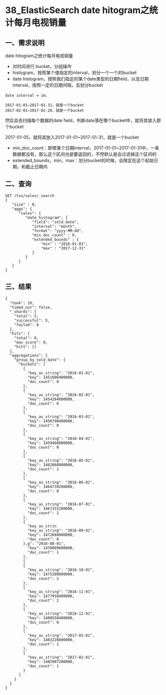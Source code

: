 # 38_ElasticSearch date hitogram之统计每月电视销量

## 一、需求说明

date hitogram之统计每月电视销量

* 对时间进行 bucket，分组操作
* histogram，按照某个值指定的interval，划分一个一个的bucket
* date histogram，按照我们指定的某个date类型的日期field，以及日期interval，按照一定的日期间隔，去划分bucket

```
date interval = 1m，

2017-01-01~2017-01-31，就是一个bucket
2017-02-01~2017-02-28，就是一个bucket
```


然后会去扫描每个数据的date field，判断date落在哪个bucket中，就将其放入那个bucket

2017-01-05，就将其放入2017-01-01~2017-01-31，就是一个bucket

* min_doc_count：即使某个日期interval，2017-01-01~2017-01-31中，一条数据都没有，那么这个区间也是要返回的，不然默认是会过滤掉这个区间的
* extended_bounds，min，max：划分bucket的时候，会限定在这个起始日期，和截止日期内

## 二、查询


```
GET /tvs/sales/_search
{
   "size" : 0,
   "aggs": {
      "sales": {
         "date_histogram": {
            "field": "sold_date",
            "interval": "month", 
            "format": "yyyy-MM-dd",
            "min_doc_count" : 0, 
            "extended_bounds" : { 
                "min" : "2016-01-01",
                "max" : "2017-12-31"
            }
         }
      }
   }
}
```

## 三、结果

```
{
  "took": 16,
  "timed_out": false,
  "_shards": {
    "total": 5,
    "successful": 5,
    "failed": 0
  },
  "hits": {
    "total": 8,
    "max_score": 0,
    "hits": []
  },
  "aggregations": {
    "group_by_sold_date": {
      "buckets": [
        {
          "key_as_string": "2016-01-01",
          "key": 1451606400000,
          "doc_count": 0
        },
        {
          "key_as_string": "2016-02-01",
          "key": 1454284800000,
          "doc_count": 0
        },
        {
          "key_as_string": "2016-03-01",
          "key": 1456790400000,
          "doc_count": 0
        },
        {
          "key_as_string": "2016-04-01",
          "key": 1459468800000,
          "doc_count": 0
        },
        {
          "key_as_string": "2016-05-01",
          "key": 1462060800000,
          "doc_count": 1
        },
        {
          "key_as_string": "2016-06-01",
          "key": 1464739200000,
          "doc_count": 0
        },
        {
          "key_as_string": "2016-07-01",
          "key": 1467331200000,
          "doc_count": 1
        },
        {
          "key_as_strin
          "key_as_string": "2016-09-01",
          "key": 1472688000000,
          "doc_count": 0
        },g": "2016-08-01",
          "key": 1470009600000,
          "doc_count": 1
        },
        {
        {
          "key_as_string": "2016-10-01",
          "key": 1475280000000,
          "doc_count": 1
        },
        {
          "key_as_string": "2016-11-01",
          "key": 1477958400000,
          "doc_count": 2
        },
        {
          "key_as_string": "2016-12-01",
          "key": 1480550400000,
          "doc_count": 0
        },
        {
          "key_as_string": "2017-01-01",
          "key": 1483228800000,
          "doc_count": 1
        },
        {
          "key_as_string": "2017-02-01",
          "key": 1485907200000,
          "doc_count": 1
        }
      ]
    }
  }
}

```
